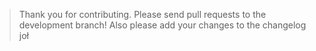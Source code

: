 > Thank you for contributing.
> Please send pull requests to the development branch!
> Also please add your changes to the changelog
joł
